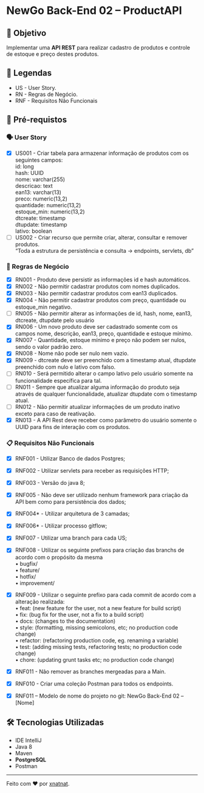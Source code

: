 # NewGo Back-End 02 – ProductAPI

<h2>🎯 Objetivo</h2>
<p>Implementar uma <strong>API REST</strong> para realizar cadastro de produtos e
controle de estoque e preço destes produtos.</p>

<h2>💬 Legendas</h2>
<ul>
    <li>US - User Story.</li>
    <li>RN - Regras de Negócio.</li>
    <li>RNF - Requisitos Não Funcionais</li>
</ul>

<h2>
🛑 Pré-requistos
</h2>

<h3>🗣️ User Story</h3>

- [x] US001 - Criar tabela para armazenar informação de produtos com os seguintes
  campos:  
  id: long  
  hash: UUID  
  nome: varchar(255)  
  descricao: text  
  ean13: varchar(13)  
  preco: numeric(13,2)  
  quantidade: numeric(13,2)  
  estoque_min: numeric(13,2)  
  dtcreate: timestamp  
  dtupdate: timestamp  
  lativo: boolean
- [ ] US002 - Criar recurso que permite criar, alterar, consultar e remover produtos.  
  “Toda a estrutura de persistência e consulta -> endpoints, servlets, db”

<h3>💼 Regras de Negócio</h3>

- [x]  RN001 - Produto deve persistir as informações id e hash automáticos.
- [x]  RN002 - Não permitir cadastrar produtos com nomes duplicados.
- [x]  RN003 - Não permitir cadastrar produtos com ean13 duplicados.
- [x]  RN004 - Não permitir cadastrar produtos com preço, quantidade ou estoque_min negativo.
- [ ]  RN005 - Não permitir alterar as informações de id, hash, nome, ean13, dtcreate,
  dtupdate pelo usuário
- [x]  RN006 - Um novo produto deve ser cadastrado somente com os campos nome,
  descrição, ean13, preço, quantidade e estoque mínimo.
- [x]  RN007 - Quantidade, estoque mínimo e preço não podem ser nulos, sendo o valor
  padrão zero.
- [x]  RN008 - Nome não pode ser nulo nem vazio.
- [x]  RN009 - dtcreate deve ser preenchido com a timestamp atual, dtupdate preenchido
  com nulo e lativo com falso.
- [ ]  RN010 - Será permitido alterar o campo lativo pelo usuário somente na funcionalidade
  específica para tal.
- [ ]  RN011 - Sempre que atualizar alguma informação do produto seja através de qualquer
  funcionalidade, atualizar dtupdate com o timestamp atual.
- [ ]  RN012 - Não permitir atualizar informações de um produto inativo exceto para caso de
  reativação.
- [x]  RN013 - A API Rest deve receber como parâmetro do usuário somente o UUID para
  fins de interação com os produtos.

<h3>📋 Requisitos Não Funcionais</h3>

- [x] RNF001 - Utilizar Banco de dados Postgres;
- [x] RNF002 - Utilizar servlets para receber as requisições HTTP;
- [x] RNF003 - Versão do java 8;
- [x] RNF005 - Não deve ser utilizado nenhum framework para criação da API bem como
  para persistência dos dados;
- [x] RNF004* - Utilizar arquitetura de 3 camadas;
- [x] RNF006* - Utilizar processo gitflow;
- [x] RNF007 - Utilizar uma branch para cada US;
- [x] RNF008 - Utilizar os seguinte prefixos para criação das branchs de acordo com o
  propósito da mesma  
  • bugfix/  
  • feature/  
  • hotfix/  
  • improvement/
- [x] RNF009 - Utilizar o seguinte prefixo para cada commit de acordo com a alteração
  realizada:  
  • feat: (new feature for the user, not a new feature for build script)  
  • fix: (bug fix for the user, not a fix to a build script)  
  • docs: (changes to the documentation)  
  • style: (formatting, missing semicolons, etc; no production code change)  
  • refactor: (refactoring production code, eg. renaming a variable)  
  • test: (adding missing tests, refactoring tests; no production code change)  
  • chore: (updating grunt tasks etc; no production code change)
- [x] RNF011 - Não remover as branches mergeadas para a Main.
- [x] RNF010 - Criar uma coleção Postman para todos os endpoints.
- [x] RNF011 – Modelo de nome do projeto no git: NewGo Back-End 02 – [Nome]


<h2>🛠️ Tecnologias Utilizadas</h2>

<ul>
    <li>IDE IntelliJ</li>
    <li>Java 8</li>
    <li>Maven</li>
    <li><strong>PostgreSQL</strong></li>
    <li>Postman</li>
</ul>


------------

Feito com ♥ por [xnatnat](https://www.linkedin.com/in/xnatnat/ "xnatnat").
